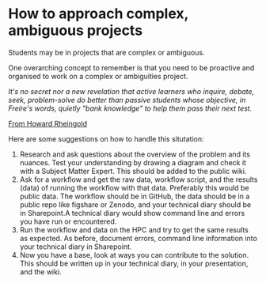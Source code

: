 # How to approach complex, ambiguous projects

Students may be in projects that are complex or ambiguous. 

One overarching concept to remember is that you need to be proactive and organised to work on a complex or ambiguities project.


*It's no secret nor a new revelation that active learners who inquire, debate, seek, problem-solve do better than passive students whose objective, in Freire's words, quietly "bank knowledge" to help them pass their next test.*

[From Howard Rheingold](https://www.patreon.com/posts/64545194)

Here are some suggestions on how to handle this situtation:

1. Research and ask questions about the overview of the problem and its nuances. Test your understanding by drawing a diagram and check it with a Subject Matter Expert. This should be added to the public wiki.
2. Ask for a workflow and get the raw data, workflow script, and the results (data) of running the workflow with that data. Preferably this would be public data. The workflow should be in GitHub, the data should be in a public repo like figshare or Zenodo, and your technical diary should be in Sharepoint.A technical diary would show command line and errors you have run or encountered.
3. Run the workflow and data on the HPC and try to get the same results as expected. As before, document errors, command line information into your technical diary in Sharepoint.
4. Now you have a base, look at ways you can contribute to the solution. This should be written up in your technical diary, in your presentation, and the wiki.


